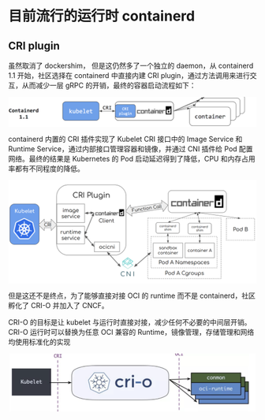 # 目前流行的运行时 containerd

## CRI plugin

虽然取消了 dockershim， 但是这仍然多了一个独立的 daemon，从 containerd 1.1 开始，社区选择在 containerd 中直接内建 CRI plugin，通过方法调用来进行交互，从而减少一层 gRPC 的开销，最终的容器启动流程如下：

<div  align="center">
	<img src="../assets/containerd-built-in-plugin.png" width = "600"  align=center />
</div>

containerd 内置的 CRI 插件实现了 Kubelet CRI 接口中的 Image Service 和 Runtime Service，通过内部接口管理容器和镜像，并通过 CNI 插件给 Pod 配置网络。最终的结果是 Kubernetes 的 Pod 启动延迟得到了降低，CPU 和内存占用率都有不同程度的降低。

<div  align="center">
	<img src="../assets/containerd-cri-plugin.png" width = "600"  align=center />
</div>

但是这还不是终点，为了能够直接对接 OCI 的 runtime 而不是 containerd，社区孵化了 CRI-O 并加入了 CNCF。

CRI-O 的目标是让 kubelet 与运行时直接对接，减少任何不必要的中间层开销。CRI-O 运行时可以替换为任意 OCI 兼容的 Runtime，镜像管理，存储管理和网络均使用标准化的实现

<div  align="center">
	<img src="../assets/k8s-cri-o.png" width = "500"  align=center />
</div>